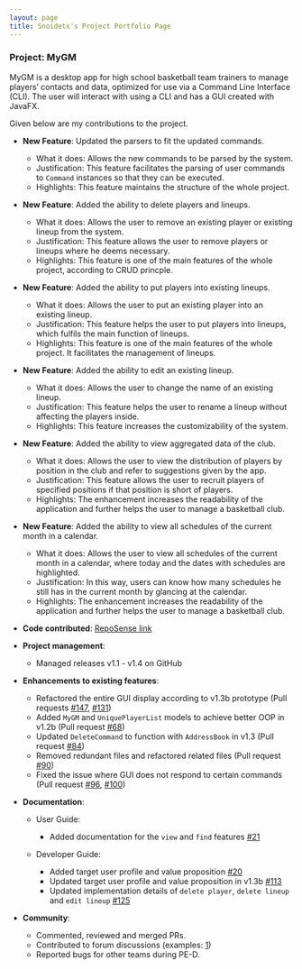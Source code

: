 ```yaml
---
layout: page
title: Snoidetx's Project Portfolio Page
---
```

### Project: MyGM

MyGM is a desktop app for high school basketball team trainers to manage players’ contacts and data, optimized for use
via a Command Line Interface (CLI). The user will interact with using a CLI and has a GUI created with JavaFX.

Given below are my contributions to the project.

* **New Feature**: Updated the parsers to fit the updated commands.
  * What it does: Allows the new commands to be parsed by the system.
  * Justification: This feature facilitates the parsing of user commands to `Command` instances so that they can be executed.
  * Highlights: This feature maintains the structure of the whole project.

* **New Feature**: Added the ability to delete players and lineups.
  * What it does: Allows the user to remove an existing player or existing lineup from the system.
  * Justification: This feature allows the user to remove players or lineups where he deems necessary.
  * Highlights: This feature is one of the main features of the whole project, according to CRUD princple.

* **New Feature**: Added the ability to put players into existing lineups.
  * What it does: Allows the user to put an existing player into an existing lineup.
  * Justification: This feature helps the user to put players into lineups, which fulfils the main function of lineups.
  * Highlights: This feature is one of the main features of the whole project. It facilitates the management of lineups.

* **New Feature**: Added the ability to edit an existing lineup.
  * What it does: Allows the user to change the name of an existing lineup.
  * Justification: This feature helps the user to rename a lineup without affecting the players inside.
  * Highlights: This feature increases the customizability of the system.

* **New Feature**: Added the ability to view aggregated data of the club.
  * What it does: Allows the user to view the distribution of players by position in the club and refer to suggestions given by the app.
  * Justification: This feature allows the user to recruit players of specified positions if that position is short of players.
  * Highlights: The enhancement increases the readability of the application and further helps the user to manage a basketball club.

* **New Feature**: Added the ability to view all schedules of the current month in a calendar.
  * What it does: Allows the user to view all schedules of the current month in a calendar, where today and the dates with schedules are highlighted.
  * Justification: In this way, users can know how many schedules he still has in the current month by glancing at the calendar.
  * Highlights: The enhancement increases the readability of the application and further helps the user to manage a basketball club.

* **Code contributed**: [RepoSense link](https://nus-cs2103-ay2122s2.github.io/tp-dashboard/?search=&sort=groupTitle&sortWithin=title&timeframe=commit&mergegroup=&groupSelect=groupByRepos&breakdown=true&checkedFileTypes=docs~functional-code~test-code~other&since=2022-02-18&tabOpen=true&tabType=authorship&tabAuthor=snoidetx&tabRepo=AY2122S2-CS2103-F09-1%2Ftp%5Bmaster%5D&authorshipIsMergeGroup=false&authorshipFileTypes=docs~functional-code~test-code&authorshipIsBinaryFileTypeChecked=false)

* **Project management**:
  * Managed releases v1.1 - v1.4 on GitHub

* **Enhancements to existing features**:
  * Refactored the entire GUI display according to v1.3b prototype (Pull requests [#147](https://github.com/AY2122S2-CS2103-F09-1/tp/pull/147), [#131](https://github.com/AY2122S2-CS2103-F09-1/tp/pull/131))
  * Added `MyGM` and `UniquePlayerList` models to achieve better OOP in v1.2b (Pull request [#68](https://github.com/AY2122S2-CS2103-F09-1/tp/pull/68))
  * Updated `DeleteCommand` to function with `AddressBook` in v1.3 (Pull request [#84](https://github.com/AY2122S2-CS2103-F09-1/tp/pull/84))
  * Removed redundant files and refactored related files (Pull request [#90](https://github.com/AY2122S2-CS2103-F09-1/tp/pull/90))
  * Fixed the issue where GUI does not respond to certain commands (Pull request [#96](https://github.com/AY2122S2-CS2103-F09-1/tp/pull/96), [#100](https://github.com/AY2122S2-CS2103-F09-1/tp/pull/100))
  
* **Documentation**:
  * User Guide:
    * Added documentation for the `view` and `find` features [#21](https://github.com/AY2122S2-CS2103-F09-1/tp/pull/21)
  
  * Developer Guide:
    * Added target user profile and value proposition [#20](https://github.com/AY2122S2-CS2103-F09-1/tp/pull/20)
    * Updated target user profile and value proposition in v1.3b [#113](https://github.com/AY2122S2-CS2103-F09-1/tp/pull/113)
    * Updated implementation details of `delete player`, `delete lineup` and `edit lineup` [#125](https://github.com/AY2122S2-CS2103-F09-1/tp/pull/125)

* **Community**:
  * Commented, reviewed and merged PRs.
  * Contributed to forum discussions (examples: [1](https://github.com/nus-cs2103-AY2122S2/forum/issues/159))
  * Reported bugs for other teams during PE-D.
